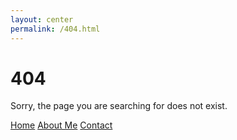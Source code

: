 ```yaml
---
layout: center
permalink: /404.html
---
```


# 404

Sorry, the page you are searching for does not exist. 

<div class="mt3">
  <a href="{{ site.baseurl }}/" class="button button-blue button-big">Home</a>
  <a href="{{ site.baseurl }}/contact/" class="button button-blue button-big">About Me</a>
  <a href="{{ site.baseurl }}/contact/" class="button button-blue button-big">Contact</a>
</div>

